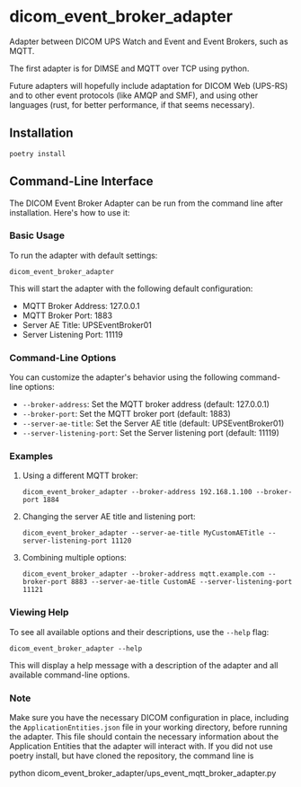 # dicom_event_broker_adapter
Adapter between DICOM UPS Watch and Event and Event Brokers, such as MQTT.

The first adapter is for DIMSE and MQTT over TCP using python.

Future adapters will hopefully include adaptation for DICOM Web (UPS-RS) and to other event protocols (like AMQP and SMF), and using other languages (rust, for better performance, if that seems necessary).

## Installation

    poetry install

## Command-Line Interface

The DICOM Event Broker Adapter can be run from the command line after installation. Here's how to use it:

### Basic Usage

To run the adapter with default settings:

```
dicom_event_broker_adapter
```

This will start the adapter with the following default configuration:
- MQTT Broker Address: 127.0.0.1
- MQTT Broker Port: 1883
- Server AE Title: UPSEventBroker01
- Server Listening Port: 11119

### Command-Line Options

You can customize the adapter's behavior using the following command-line options:

- `--broker-address`: Set the MQTT broker address (default: 127.0.0.1)
- `--broker-port`: Set the MQTT broker port (default: 1883)
- `--server-ae-title`: Set the Server AE title (default: UPSEventBroker01)
- `--server-listening-port`: Set the Server listening port (default: 11119)

### Examples

1. Using a different MQTT broker:
   ```
   dicom_event_broker_adapter --broker-address 192.168.1.100 --broker-port 1884
   ```

2. Changing the server AE title and listening port:
   ```
   dicom_event_broker_adapter --server-ae-title MyCustomAETitle --server-listening-port 11120
   ```

3. Combining multiple options:
   ```
   dicom_event_broker_adapter --broker-address mqtt.example.com --broker-port 8883 --server-ae-title CustomAE --server-listening-port 11121
   ```

### Viewing Help

To see all available options and their descriptions, use the `--help` flag:

```
dicom_event_broker_adapter --help
```

This will display a help message with a description of the adapter and all available command-line options.

### Note

Make sure you have the necessary DICOM configuration in place, including the `ApplicationEntities.json` file in your working directory, before running the adapter. This file should contain the necessary information about the Application Entities that the adapter will interact with.
If you did not use poetry install, but have cloned the repository, the command line is

python dicom_event_broker_adapter/ups_event_mqtt_broker_adapter.py
